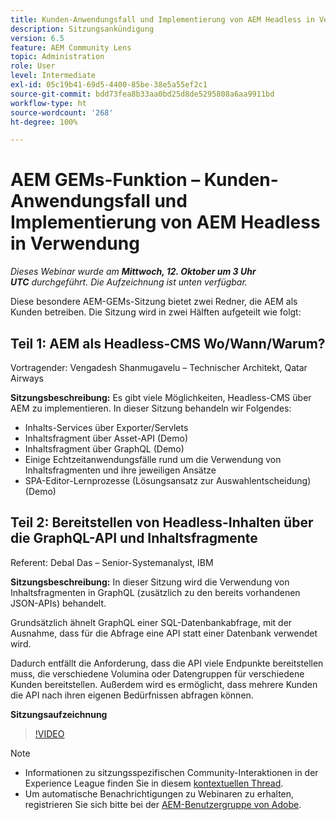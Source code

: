 ```yaml
---
title: Kunden-Anwendungsfall und Implementierung von AEM Headless in Verwendung
description: Sitzungsankündigung
version: 6.5
feature: AEM Community Lens
topic: Administration
role: User
level: Intermediate
exl-id: 05c19b41-69d5-4400-85be-38e5a55ef2c1
source-git-commit: bdd73fea8b33aa0bd25d8de5295808a6aa9911bd
workflow-type: ht
source-wordcount: '268'
ht-degree: 100%

---
```


# AEM GEMs-Funktion – Kunden-Anwendungsfall und Implementierung von AEM Headless in Verwendung

*Dieses Webinar wurde am **Mittwoch, 12. Oktober um 3 Uhr UTC** durchgeführt. Die Aufzeichnung ist unten verfügbar.*

Diese besondere AEM-GEMs-Sitzung bietet zwei Redner, die AEM als Kunden betreiben. Die Sitzung wird in zwei Hälften aufgeteilt wie folgt:

## Teil 1: AEM als Headless-CMS Wo/Wann/Warum?

Vortragender: Vengadesh Shanmugavelu – Technischer Architekt, Qatar Airways

**Sitzungsbeschreibung:**
Es gibt viele Möglichkeiten, Headless-CMS über AEM zu implementieren.
In dieser Sitzung behandeln wir Folgendes:

* Inhalts-Services über Exporter/Servlets
* Inhaltsfragment über Asset-API (Demo)
* Inhaltsfragment über GraphQL (Demo)
* Einige Echtzeitanwendungsfälle rund um die Verwendung von Inhaltsfragmenten und ihre jeweiligen Ansätze
* SPA-Editor-Lernprozesse (Lösungsansatz zur Auswahlentscheidung) (Demo)

## Teil 2: Bereitstellen von Headless-Inhalten über die GraphQL-API und Inhaltsfragmente

Referent: Debal Das – Senior-Systemanalyst, IBM

**Sitzungsbeschreibung:**
In dieser Sitzung wird die Verwendung von Inhaltsfragmenten in GraphQL (zusätzlich zu den bereits vorhandenen JSON-APIs) behandelt.

Grundsätzlich ähnelt GraphQL einer SQL-Datenbankabfrage, mit der Ausnahme, dass für die Abfrage eine API statt einer Datenbank verwendet wird.

Dadurch entfällt die Anforderung, dass die API viele Endpunkte bereitstellen muss, die verschiedene Volumina oder Datengruppen für verschiedene Kunden bereitstellen. Außerdem wird es ermöglicht, dass mehrere Kunden die API nach ihren eigenen Bedürfnissen abfragen können.

**Sitzungsaufzeichnung**

>[!VIDEO](https://video.tv.adobe.com/v/3410160)

>[!NOTE]
>
>* Informationen zu sitzungsspezifischen Community-Interaktionen in der Experience League finden Sie in diesem [kontextuellen Thread](https://adobe.ly/3r6P4nr).
>* Um automatische Benachrichtigungen zu Webinaren zu erhalten, registrieren Sie sich bitte bei der [AEM-Benutzergruppe von Adobe](https://aem-augs.adobe.com/).

